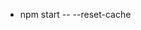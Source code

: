<!-- Create react-native.config.js file and then run "npx react-native-asset" to link asset on ios and android -->
-  npm start -- --reset-cache